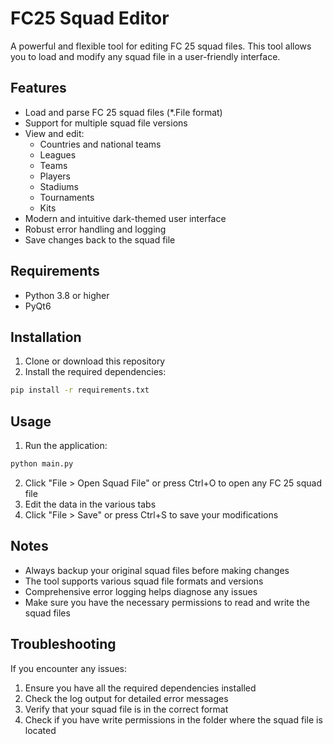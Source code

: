 # FC25 Squad Editor

A powerful and flexible tool for editing FC 25 squad files. This tool allows you to load and modify any squad file in a user-friendly interface.

## Features

- Load and parse FC 25 squad files (*.File format)
- Support for multiple squad file versions
- View and edit:
  - Countries and national teams
  - Leagues
  - Teams
  - Players
  - Stadiums
  - Tournaments
  - Kits
- Modern and intuitive dark-themed user interface
- Robust error handling and logging
- Save changes back to the squad file

## Requirements

- Python 3.8 or higher
- PyQt6

## Installation

1. Clone or download this repository
2. Install the required dependencies:
```bash
pip install -r requirements.txt
```

## Usage

1. Run the application:
```bash
python main.py
```

2. Click "File > Open Squad File" or press Ctrl+O to open any FC 25 squad file
3. Edit the data in the various tabs
4. Click "File > Save" or press Ctrl+S to save your modifications

## Notes

- Always backup your original squad files before making changes
- The tool supports various squad file formats and versions
- Comprehensive error logging helps diagnose any issues
- Make sure you have the necessary permissions to read and write the squad files

## Troubleshooting

If you encounter any issues:
1. Ensure you have all the required dependencies installed
2. Check the log output for detailed error messages
3. Verify that your squad file is in the correct format
4. Check if you have write permissions in the folder where the squad file is located 
